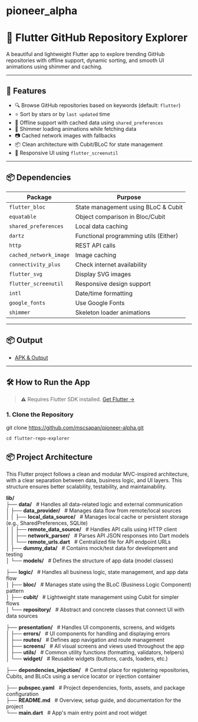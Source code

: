 # pioneer_alpha

# 🚀 Flutter GitHub Repository Explorer

A beautiful and lightweight Flutter app to explore trending GitHub repositories with offline support, dynamic sorting, and smooth UI animations using shimmer and caching.

---

## 🌟 Features

- 🔍 Browse GitHub repositories based on keywords (default: `flutter`)
- ⭐ Sort by stars or by `last updated` time
- 📶 Offline support with cached data using `shared_preferences`
- 🎨 Shimmer loading animations while fetching data
- 📷 Cached network images with fallbacks
- 📦 Clean architecture with Cubit/BLoC for state management
- 📱 Responsive UI using `flutter_screenutil`

---

## 📦 Dependencies

| Package                | Purpose                                      |
|------------------------|----------------------------------------------|
| `flutter_bloc`         | State management using BLoC & Cubit          |
| `equatable`            | Object comparison in Bloc/Cubit              |
| `shared_preferences`   | Local data caching                           |
| `dartz`                | Functional programming utils (Either)        |
| `http`                 | REST API calls                               |
| `cached_network_image` | Image caching                                |
| `connectivity_plus`    | Check internet availability                  |
| `flutter_svg`          | Display SVG images                           |
| `flutter_screenutil`   | Responsive design support                    |
| `intl`                 | Date/time formatting                         |
| `google_fonts`         | Use Google Fonts                             |
| `shimmer`              | Skeleton loader animations                   |

---

## 📦 Output
- <a href="https://drive.google.com/drive/folders/1AnF_m4mhzPjPQx3ZQRYA9dmowo2UnXd7?usp=sharing" target="_blank">APK & Output</a>
---


## 🛠️ How to Run the App

> ⚠️ Requires Flutter SDK installed. [Get Flutter →](https://flutter.dev/docs/get-started/install)

### 1. Clone the Repository

git clone https://github.com/mscsapan/pioneer-alpha.git </br>

`cd flutter-repo-explorer`


## 📦 Project Architecture
This Flutter project follows a clean and modular MVC-inspired architecture, with a clear separation between data, business logic, and UI layers. This structure ensures better scalability, testability, and maintainability.<br/>

<strong>lib/</strong> &nbsp;&nbsp;<br/>
├── <strong>data/</strong> &nbsp;&nbsp;# Handles all data-related logic and external communication<br/>
│ ├── <strong>data_provider/</strong> &nbsp;&nbsp;# Manages data flow from remote/local sources<br/>
│ │ ├── <strong>local_data_source/</strong> &nbsp;&nbsp;# Manages local cache or persistent storage (e.g., SharedPreferences, SQLite)<br/>
│ │ ├── <strong>remote_data_source/</strong> &nbsp;&nbsp;# Handles API calls using HTTP client<br/>
│ │ ├── <strong>network_parser/</strong> &nbsp;&nbsp;# Parses API JSON responses into Dart models<br/>
│ │ └── <strong>remote_urls.dart</strong> &nbsp;&nbsp;# Centralized file for API endpoint URLs<br/>
│ ├── <strong>dummy_data/</strong> &nbsp;&nbsp;# Contains mock/test data for development and testing<br/>
│ └── <strong>models/</strong> &nbsp;&nbsp;# Defines the structure of app data (model classes)<br/>

├── <strong>logic/</strong> &nbsp;&nbsp;# Handles all business logic, state management, and app data flow<br/>
│ ├── <strong>bloc/</strong> &nbsp;&nbsp;# Manages state using the BLoC (Business Logic Component) pattern<br/>
│ ├── <strong>cubit/</strong> &nbsp;&nbsp;# Lightweight state management using Cubit for simpler flows<br/>
│ └── <strong>repository/</strong> &nbsp;&nbsp;# Abstract and concrete classes that connect UI with data sources<br/>

├── <strong>presentation/</strong> &nbsp;&nbsp;# Handles UI components, screens, and widgets<br/>
│ ├── <strong>errors/</strong> &nbsp;&nbsp;# UI components for handling and displaying errors<br/>
│ ├── <strong>routes/</strong> &nbsp;&nbsp;# Defines app navigation and route management<br/>
│ ├── <strong>screens/</strong> &nbsp;&nbsp;# All visual screens and views used throughout the app<br/>
│ ├── <strong>utils/</strong> &nbsp;&nbsp;# Common utility functions (formatting, validators, helpers)<br/>
│ └── <strong>widget/</strong> &nbsp;&nbsp;# Reusable widgets (buttons, cards, loaders, etc.)<br/>

├── <strong>dependencies_injection/</strong> &nbsp;&nbsp;# Central place for registering repositories, Cubits, and BLoCs using a service locator or injection container<br/>

├── <strong>pubspec.yaml</strong> &nbsp;&nbsp;# Project dependencies, fonts, assets, and package configuration<br/>
├── <strong>README.md</strong> &nbsp;&nbsp;# Overview, setup guide, and documentation for the project<br/>
└── <strong>main.dart</strong> &nbsp;&nbsp;# App's main entry point and root widget<br/>

